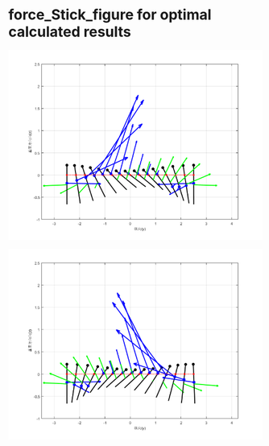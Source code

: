 # force_Stick_figure for optimal calculated results 

![force_Stick_figure](https://github.com/xijunke/HoverEnergyConsumptionOptimizations_WKP/blob/main/WingM5_4_10variable_Prescribed_Harmonic/force_Stick_figure/pic_eps_bmp_tif_png/Stick_figure_force_downstroke_%E5%B9%B3%E5%9D%87%E5%BC%A6%E9%95%BF_%E6%89%AD%E8%BD%AC%E8%BD%B4025C_avereff.png)

![force_Stick_figure](https://github.com/xijunke/HoverEnergyConsumptionOptimizations_WKP/blob/main/WingM5_4_10variable_Prescribed_Harmonic/force_Stick_figure/pic_eps_bmp_tif_png/Stick_figure_force_upstroke_%E5%B9%B3%E5%9D%87%E5%BC%A6%E9%95%BF_%E6%89%AD%E8%BD%AC%E8%BD%B4025C_avereff.png)
